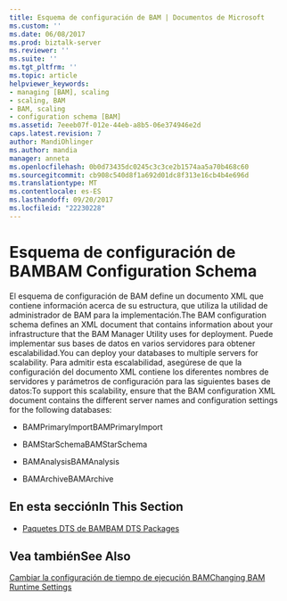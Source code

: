 ```yaml
---
title: Esquema de configuración de BAM | Documentos de Microsoft
ms.custom: ''
ms.date: 06/08/2017
ms.prod: biztalk-server
ms.reviewer: ''
ms.suite: ''
ms.tgt_pltfrm: ''
ms.topic: article
helpviewer_keywords:
- managing [BAM], scaling
- scaling, BAM
- BAM, scaling
- configuration schema [BAM]
ms.assetid: 7eeeb07f-012e-44eb-a8b5-06e374946e2d
caps.latest.revision: 7
author: MandiOhlinger
ms.author: mandia
manager: anneta
ms.openlocfilehash: 0b0d73435dc0245c3c3ce2b1574aa5a70b468c60
ms.sourcegitcommit: cb908c540d8f1a692d01dc8f313e16cb4b4e696d
ms.translationtype: MT
ms.contentlocale: es-ES
ms.lasthandoff: 09/20/2017
ms.locfileid: "22230228"
---
```

# <a name="bam-configuration-schema"></a><span data-ttu-id="32c97-102">Esquema de configuración de BAM</span><span class="sxs-lookup"><span data-stu-id="32c97-102">BAM Configuration Schema</span></span>
<span data-ttu-id="32c97-103">El esquema de configuración de BAM define un documento XML que contiene información acerca de su estructura, que utiliza la utilidad de administrador de BAM para la implementación.</span><span class="sxs-lookup"><span data-stu-id="32c97-103">The BAM configuration schema defines an XML document that contains information about your infrastructure that the BAM Manager Utility uses for deployment.</span></span> <span data-ttu-id="32c97-104">Puede implementar sus bases de datos en varios servidores para obtener escalabilidad.</span><span class="sxs-lookup"><span data-stu-id="32c97-104">You can deploy your databases to multiple servers for scalability.</span></span> <span data-ttu-id="32c97-105">Para admitir esta escalabilidad, asegúrese de que la configuración del documento XML contiene los diferentes nombres de servidores y parámetros de configuración para las siguientes bases de datos:</span><span class="sxs-lookup"><span data-stu-id="32c97-105">To support this scalability, ensure that the BAM configuration XML document contains the different server names and configuration settings for the following databases:</span></span>  
  
-   <span data-ttu-id="32c97-106">BAMPrimaryImport</span><span class="sxs-lookup"><span data-stu-id="32c97-106">BAMPrimaryImport</span></span>  
  
-   <span data-ttu-id="32c97-107">BAMStarSchema</span><span class="sxs-lookup"><span data-stu-id="32c97-107">BAMStarSchema</span></span>  
  
-   <span data-ttu-id="32c97-108">BAMAnalysis</span><span class="sxs-lookup"><span data-stu-id="32c97-108">BAMAnalysis</span></span>  
  
-   <span data-ttu-id="32c97-109">BAMArchive</span><span class="sxs-lookup"><span data-stu-id="32c97-109">BAMArchive</span></span>  
  
## <a name="in-this-section"></a><span data-ttu-id="32c97-110">En esta sección</span><span class="sxs-lookup"><span data-stu-id="32c97-110">In This Section</span></span>  
  
-   [<span data-ttu-id="32c97-111">Paquetes DTS de BAM</span><span class="sxs-lookup"><span data-stu-id="32c97-111">BAM DTS Packages</span></span>](../core/bam-dts-packages.md)  
  
## <a name="see-also"></a><span data-ttu-id="32c97-112">Vea también</span><span class="sxs-lookup"><span data-stu-id="32c97-112">See Also</span></span>  
 [<span data-ttu-id="32c97-113">Cambiar la configuración de tiempo de ejecución BAM</span><span class="sxs-lookup"><span data-stu-id="32c97-113">Changing BAM Runtime Settings</span></span>](../core/changing-bam-runtime-settings.md)